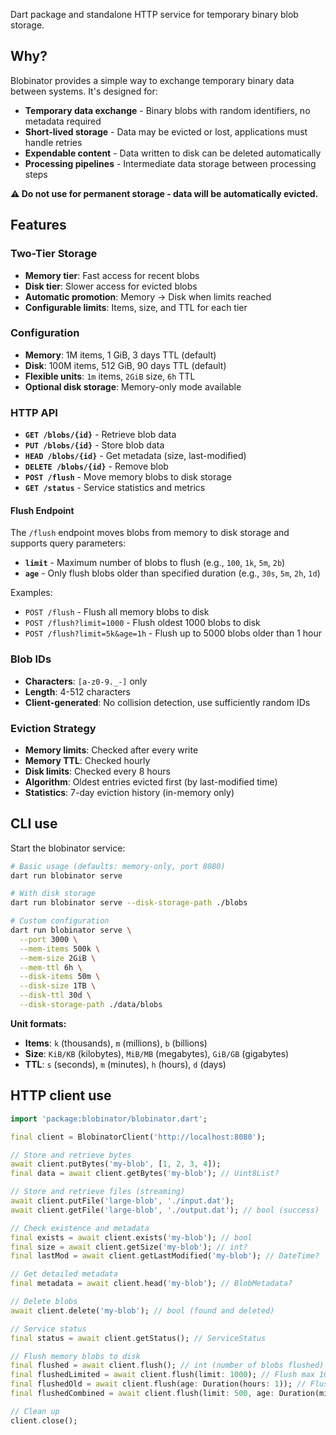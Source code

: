 Dart package and standalone HTTP service for temporary binary blob storage.

## Why?

Blobinator provides a simple way to exchange temporary binary data between systems. It's designed for:
- **Temporary data exchange** - Binary blobs with random identifiers, no metadata required
- **Short-lived storage** - Data may be evicted or lost, applications must handle retries
- **Expendable content** - Data written to disk can be deleted automatically
- **Processing pipelines** - Intermediate data storage between processing steps

**⚠️ Do not use for permanent storage - data will be automatically evicted.**

## Features

### Two-Tier Storage
- **Memory tier**: Fast access for recent blobs
- **Disk tier**: Slower access for evicted blobs
- **Automatic promotion**: Memory → Disk when limits reached
- **Configurable limits**: Items, size, and TTL for each tier

### Configuration
- **Memory**: 1M items, 1 GiB, 3 days TTL (default)
- **Disk**: 100M items, 512 GiB, 90 days TTL (default)
- **Flexible units**: `1m` items, `2GiB` size, `6h` TTL
- **Optional disk storage**: Memory-only mode available

### HTTP API
- **`GET /blobs/{id}`** - Retrieve blob data
- **`PUT /blobs/{id}`** - Store blob data
- **`HEAD /blobs/{id}`** - Get metadata (size, last-modified)
- **`DELETE /blobs/{id}`** - Remove blob
- **`POST /flush`** - Move memory blobs to disk storage
- **`GET /status`** - Service statistics and metrics

#### Flush Endpoint
The `/flush` endpoint moves blobs from memory to disk storage and supports query parameters:
- **`limit`** - Maximum number of blobs to flush (e.g., `100`, `1k`, `5m`, `2b`)
- **`age`** - Only flush blobs older than specified duration (e.g., `30s`, `5m`, `2h`, `1d`)

Examples:
- `POST /flush` - Flush all memory blobs to disk
- `POST /flush?limit=1000` - Flush oldest 1000 blobs to disk
- `POST /flush?limit=5k&age=1h` - Flush up to 5000 blobs older than 1 hour

### Blob IDs
- **Characters**: `[a-z0-9._-]` only
- **Length**: 4-512 characters
- **Client-generated**: No collision detection, use sufficiently random IDs

### Eviction Strategy
- **Memory limits**: Checked after every write
- **Memory TTL**: Checked hourly
- **Disk limits**: Checked every 8 hours  
- **Algorithm**: Oldest entries evicted first (by last-modified time)
- **Statistics**: 7-day eviction history (in-memory only)

## CLI use

Start the blobinator service:

```bash
# Basic usage (defaults: memory-only, port 8080)
dart run blobinator serve

# With disk storage
dart run blobinator serve --disk-storage-path ./blobs

# Custom configuration
dart run blobinator serve \
  --port 3000 \
  --mem-items 500k \
  --mem-size 2GiB \
  --mem-ttl 6h \
  --disk-items 50m \
  --disk-size 1TB \
  --disk-ttl 30d \
  --disk-storage-path ./data/blobs
```

**Unit formats:**
- **Items**: `k` (thousands), `m` (millions), `b` (billions)
- **Size**: `KiB/KB` (kilobytes), `MiB/MB` (megabytes), `GiB/GB` (gigabytes)
- **TTL**: `s` (seconds), `m` (minutes), `h` (hours), `d` (days)

## HTTP client use

```dart
import 'package:blobinator/blobinator.dart';

final client = BlobinatorClient('http://localhost:8080');

// Store and retrieve bytes
await client.putBytes('my-blob', [1, 2, 3, 4]);
final data = await client.getBytes('my-blob'); // Uint8List?

// Store and retrieve files (streaming)
await client.putFile('large-blob', './input.dat');
await client.getFile('large-blob', './output.dat'); // bool (success)

// Check existence and metadata
final exists = await client.exists('my-blob'); // bool
final size = await client.getSize('my-blob'); // int?
final lastMod = await client.getLastModified('my-blob'); // DateTime?

// Get detailed metadata
final metadata = await client.head('my-blob'); // BlobMetadata?

// Delete blobs
await client.delete('my-blob'); // bool (found and deleted)

// Service status
final status = await client.getStatus(); // ServiceStatus

// Flush memory blobs to disk
final flushed = await client.flush(); // int (number of blobs flushed)
final flushedLimited = await client.flush(limit: 1000); // Flush max 1000 blobs
final flushedOld = await client.flush(age: Duration(hours: 1)); // Flush blobs older than 1 hour
final flushedCombined = await client.flush(limit: 500, age: Duration(minutes: 30)); // Combined

// Clean up
client.close();
```
